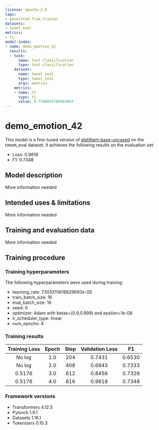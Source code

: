```yaml
---
license: apache-2.0
tags:
- generated_from_trainer
datasets:
- tweet_eval
metrics:
- f1
model-index:
- name: demo_emotion_42
  results:
  - task:
      name: Text Classification
      type: text-classification
    dataset:
      name: tweet_eval
      type: tweet_eval
      args: emotion
    metrics:
    - name: F1
      type: f1
      value: 0.7348035780583043
---
```


<!-- This model card has been generated automatically according to the information the Trainer had access to. You
should probably proofread and complete it, then remove this comment. -->

# demo_emotion_42

This model is a fine-tuned version of [distilbert-base-uncased](https://huggingface.co/distilbert-base-uncased) on the tweet_eval dataset.
It achieves the following results on the evaluation set:
- Loss: 0.9818
- F1: 0.7348

## Model description

More information needed

## Intended uses & limitations

More information needed

## Training and evaluation data

More information needed

## Training procedure

### Training hyperparameters

The following hyperparameters were used during training:
- learning_rate: 7.551070618629693e-05
- train_batch_size: 16
- eval_batch_size: 16
- seed: 0
- optimizer: Adam with betas=(0.9,0.999) and epsilon=1e-08
- lr_scheduler_type: linear
- num_epochs: 4

### Training results

| Training Loss | Epoch | Step | Validation Loss | F1     |
|:-------------:|:-----:|:----:|:---------------:|:------:|
| No log        | 1.0   | 204  | 0.7431          | 0.6530 |
| No log        | 2.0   | 408  | 0.6943          | 0.7333 |
| 0.5176        | 3.0   | 612  | 0.8456          | 0.7326 |
| 0.5176        | 4.0   | 816  | 0.9818          | 0.7348 |


### Framework versions

- Transformers 4.12.5
- Pytorch 1.9.1
- Datasets 1.16.1
- Tokenizers 0.10.3
